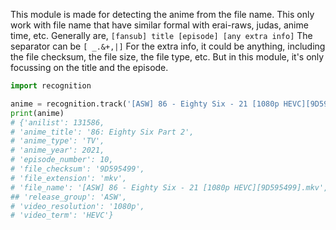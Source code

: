 This module is made for detecting the anime from the file name.
This only work with file name that have similar formal with erai-raws, judas, anime time, etc.
Generally are,
`[fansub] title [episode] [any extra info]`
The separator can be `[ _.&+,|]`
For the extra info, it could be anything, including the file checksum, the file size, the file type, etc.
But in this module, it's only focussing on the title and the episode.

```python
import recognition

anime = recognition.track('[ASW] 86 - Eighty Six - 21 [1080p HEVC][9D595499].mkv')
print(anime)
# {'anilist': 131586,
# 'anime_title': '86: Eighty Six Part 2',
# 'anime_type': 'TV',
# 'anime_year': 2021,
# 'episode_number': 10,
# 'file_checksum': '9D595499',
# 'file_extension': 'mkv',
# 'file_name': '[ASW] 86 - Eighty Six - 21 [1080p HEVC][9D595499].mkv',
## 'release_group': 'ASW',
# 'video_resolution': '1080p',
# 'video_term': 'HEVC'}
```